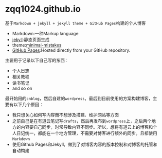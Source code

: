 # zqq1024.github.io
基于`Markdown + jekyll + jekyll theme + GitHub Pages`构建的个人博客
- Markdown:一种Markup language
- [jekyll](https://jekyllrb.com/):静态页面生成
- theme:[minimal-mistakes](https://github.com/mmistakes/minimal-mistakes)
- [GitHub Pages]((https://pages.github.com/)):Hosted directly from your GitHub repository.

主要用于记录以下自己写的东西：
- 个人日志
- 相关教程
- 读书笔记
- and so on

最开始用的`cnblog`，然后自建的`wordpress`，最后到目前使用的方案构建博客，主要有以下几个原因：
- 我只想关心如何写内容而不想涉及搭建、维护网站等方面
- 之前自己是在有道云笔记写`drafts`，然后再发布到`wordpress`上，之后两个地方的内容要自己同步，时常导致内容不同步。所以，想将有道云上的博客和个人日记统一，都能在一个地方管理，不需要对博客进行额外的同步，且都使用`Markdown`
- 使用Github Pages和Jekyll，做到了对博客内容的版本控制和对博客的托管和自动构建